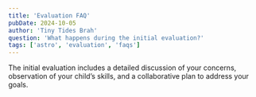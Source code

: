 ```yaml
---
title: 'Evaluation FAQ'
pubDate: 2024-10-05
author: 'Tiny Tides Brah'
question: 'What happens during the initial evaluation?'
tags: ['astro', 'evaluation', 'faqs']
---
```


The initial evaluation includes a detailed discussion of your concerns, observation of your child’s skills, and a collaborative plan to address your goals.
